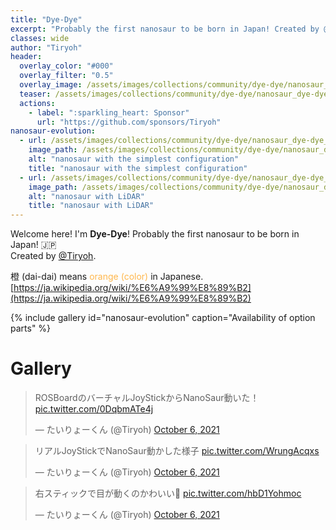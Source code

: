 ```yaml
---
title: "Dye-Dye"
excerpt: "Probably the first nanosaur to be born in Japan! Created by @Tiryoh"
classes: wide
author: "Tiryoh"
header:
  overlay_color: "#000"
  overlay_filter: "0.5"
  overlay_image: /assets/images/collections/community/dye-dye/nanosaur_dye-dye_simple.jpg
  teaser: /assets/images/collections/community/dye-dye/nanosaur_dye-dye_simple.jpg
  actions:
    - label: ":sparkling_heart: Sponsor"
      url: "https://github.com/sponsors/Tiryoh"
nanosaur-evolution:
  - url: /assets/images/collections/community/dye-dye/nanosaur_dye-dye_simple.jpg
    image_path: /assets/images/collections/community/dye-dye/nanosaur_dye-dye_simple.jpg
    alt: "nanosaur with the simplest configuration"
    title: "nanosaur with the simplest configuration"
  - url: /assets/images/collections/community/dye-dye/nanosaur_dye-dye_with_lidar.jpg
    image_path: /assets/images/collections/community/dye-dye/nanosaur_dye-dye_with_lidar.jpg
    alt: "nanosaur with LiDAR"
    title: "nanosaur with LiDAR"
---
```


Welcome here! I'm **Dye-Dye**!
Probably the first nanosaur to be born in Japan! :jp:  
Created by [@Tiryoh](https://github.com/Tiryoh).

橙 (dai-dai) means <span style="color:#FFB74C">orange (color)</span> in Japanese.  
[https://ja.wikipedia.org/wiki/%E6%A9%99%E8%89%B2](https://ja.wikipedia.org/wiki/%E6%A9%99%E8%89%B2)

{% include gallery id="nanosaur-evolution" caption="Availability of option parts" %}

# Gallery

<blockquote class="twitter-tweet" data-conversation="none"><p lang="ja" dir="ltr">ROSBoardのバーチャルJoyStickからNanoSaur動いた！ <a href="https://t.co/0DqbmATe4j">pic.twitter.com/0DqbmATe4j</a></p>&mdash; たいりょーくん (@Tiryoh) <a href="https://twitter.com/Tiryoh/status/1445724651359854605?ref_src=twsrc%5Etfw">October 6, 2021</a></blockquote> <script async src="https://platform.twitter.com/widgets.js" charset="utf-8"></script>

<blockquote class="twitter-tweet" data-conversation="none"><p lang="ja" dir="ltr">リアルJoyStickでNanoSaur動かした様子 <a href="https://t.co/WrungAcqxs">pic.twitter.com/WrungAcqxs</a></p>&mdash; たいりょーくん (@Tiryoh) <a href="https://twitter.com/Tiryoh/status/1445725114385907720?ref_src=twsrc%5Etfw">October 6, 2021</a></blockquote> <script async src="https://platform.twitter.com/widgets.js" charset="utf-8"></script>

<blockquote class="twitter-tweet" data-conversation="none"><p lang="ja" dir="ltr">右スティックで目が動くのかわいい👀 <a href="https://t.co/hbD1Yohmoc">pic.twitter.com/hbD1Yohmoc</a></p>&mdash; たいりょーくん (@Tiryoh) <a href="https://twitter.com/Tiryoh/status/1445725417055293451?ref_src=twsrc%5Etfw">October 6, 2021</a></blockquote> <script async src="https://platform.twitter.com/widgets.js" charset="utf-8"></script>